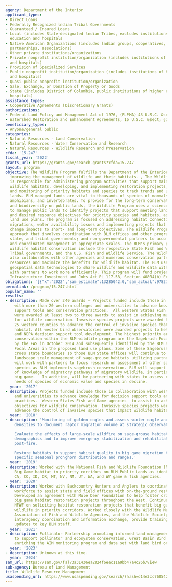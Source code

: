 ```yaml
---
agency: Department of the Interior
applicant_types:
- Direct Loans
- Federally Recognized lndian Tribal Governments
- Guaranteed / Insured Loans
- Local (includes State-designated lndian Tribes, excludes institutions of higher
  education and hospitals
- Native American Organizations (includes lndian groups, cooperatives, corporations,
  partnerships, associations)
- Other private institutions/organizations
- Private nonprofit institution/organization (includes institutions of higher education
  and hospitals)
- Provision of Specialized Services
- Public nonprofit institution/organization (includes institutions of higher education
  and hospitals)
- Quasi-public nonprofit institution/organization
- Sale, Exchange, or Donation of Property or Goods
- State (includes District of Columbia, public institutions of higher education and
  hospitals)
assistance_types:
- Cooperative Agreements (Discretionary Grants)
authorizations:
- Federal Land Policy and Management Act of 1976, (FLPMA) 43 U.S.C. &sect; §1737 (b).
- Watershed Restoration and Enhancement Agreements, 16 U.S.C. &sect; §1101 (b).
beneficiary_types:
- Anyone/general public
categories:
- Natural Resources - Land Conservation
- Natural Resources - Water Conservation and Research
- Natural Resources - Wildlife Research and Preservation
cfda: '15.247'
fiscal_year: '2022'
grants_url: https://grants.gov/search-grants?cfda=15.247
layout: program
objective: The Wildlife Program fulfills the Department of the Interior visions of
  improving the management of wildlife and their habitats. , The Wildlife Program
  is responsible for administering program activities that support maintaining functioning
  wildlife habitats, developing, and implementing restoration projects, and the inventory
  and monitoring of priority habitats and species to track trends and uses on public
  lands. BLM-managed lands are vital to thousands of species of mammals, birds, reptiles,
  amphibians, and invertebrates. To provide for the long-term conservation of wildlife
  and biodiversity on public lands, the Wildlife Program uses a science-based approach
  to manage public lands to identify projects that support meeting land health standards
  and desired resource objectives for priority species and habitats, as outlined in
  land use plans. The program is focused on addressing habitat connectivity, big game
  migrations, water availability issues and implementing projects that consider climate
  change impacts to short- and long-term objectives. The Wildlife Program uses a multi-scale
  approach that involves coordination with BLM offices and other programs; Federal,
  state, and tribal governments; and non-governmental partners to accomplish projects
  and coordinated management at appropriate scales. The BLM's primary partners in
  wildlife habitat conservation include the respective State Fish and Wildlife Agencies,
  Tribal governments, and the U.S. Fish and Wildlife Service. The Wildlife Program
  also collaborates with other agencies and numerous conservation partners to leverage
  resources and maximize the benefits for wildlife habitat. The BLM uses the latest
  geospatial data technologies to share wildlife and wildlife data within BLM and
  with partners to work more efficiently. This program will fund projects under the
  Infrastructure Investment and Jobs Act PL 117-58, Section 40804(b) Ecosystem Restoration.
obligations: '[{"x":"2022","sam_estimate":13285042.0,"sam_actual":9782775.0,"usa_spending_actual":4435945.329999999},{"x":"2023","sam_estimate":1374224.0,"sam_actual":8887126.55,"usa_spending_actual":9121105.31},{"x":"2024","sam_estimate":2000000.0,"sam_actual":0.0,"usa_spending_actual":26985655.849999998}]'
permalink: /program/15.247.html
popular_name: ''
results:
- description: Made over 240 awards – Projects funded include those in collaboration
    with more than 20 western colleges and universities to advance knowledge for decision
    support tools and conservation practices.  All western States Fish and Game agencies
    were awarded at least two to three awards to assist in achieving mutual objectives
    for wildlife conservation. Invasive species projects were awarded to at least
    25 western counties to advance the control of invasive species that impact wildlife
    habitat. All wester bird observatories were awarded projects to help planning
    and NEPA decision support tool development. The highest priority areas for sage-grouse
    conservation within the BLM wildlife program are the Sagebrush Focal Areas identified
    by the FWS in October 2014 and subsequently identified by the BLM as Sagebrush
    Focal Areas in the proposed land use plans. Some of these Sagebrush Focal Areas
    cross state boundaries so those BLM State Offices will continue to demonstrate
    landscape scale management of sage-grouse habitats utilizing partners.  BLM programs
    will work with partners to focus research on assessment of other sage obligate
    species as BLM implements sagebrush conservation. BLM will support enhancement
    of knowledge of migratory pathways of migratory wildlife, in particular that of
    big game.   In addition, will be partnering with states to assess conservation
    needs of species of economic value and species in decline.
  year: '2017'
- description: Projects funded include those in collaboration with western colleges
    and universities to advance knowledge for decision support tools and conservation
    practices.  Western States Fish and Game agencies  to assist in achieving mutual
    objectives for wildlife conservation. Invasive species projects were awarded to
    advance the control of invasive species that impact wildlife habitat.
  year: '2018'
- description: 'Monitoring of golden eagles and assess winter eagle and other raptor
    densities to document raptor migration volume at strategic observation points.

    Evaluate the effects of large-scale wildfire on sage-grouse habitat and population
    demographics and to improve emergency stabilization and rehabilitation efforts
    post-fire.

    Restore habitats to support habitat quality in big game migration by identifying
    specific seasonal pronghorn distribution and ranges.'
  year: '2019'
- description: Worked with the National Fish and Wildlife Foundation (NFWF) to restore
    Big Game habitat in priority corridors on BLM Public Lands as identified by AZ,
    CA, CO, ID, OR, MT, NV, NM, UT, WA, and WY game & fish agencies.
  year: '2020'
- description: Worked with Backcountry Hunters and Anglers to coordinate volunteer
    workforce to assist state and field offices with on-the-ground restoration projects.
    Developed an agreement with Mule Deer Foundation to help foster cross-boundary
    big game habitat restoration projects throughout the West. Continued to work with
    NFWF on soliciting habitat restoration projects that benefit big game and other
    wildlife in priority corridors. Worked closely with the Wildlife Management Institute,
    Association of Fish and Wildlife Agencies, and the Wildlife Society to support
    interagency coordination and information exchange, provide training and research
    updates to key BLM staff.
  year: '2021'
- description: Pollinator Partnership promoting informed land management strategies
    to support pollinator and ecosystem conservation, Great Basin Bird Observatory
    enriching the AIM monitoring program and data set with land bird occurrence data.
  year: '2023'
- description: Unknown at this time.
  year: '2024'
sam_url: https://sam.gov/fal/3a31436ea2824f6eac11a9bb47a4c26b/view
sub-agency: Bureau of Land Management
title: Wildlife Resource Management
usaspending_url: https://www.usaspending.gov/search/?hash=d14e3cc76054292a1fba0afd69f7dc60
---
```

